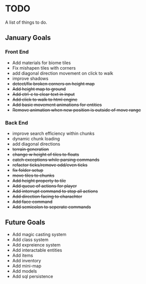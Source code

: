 # TODO
A list of things to do.

## January Goals
### Front End
* Add materials for biome tiles
* Fix mishapen tiles with corners
* add diagonal direction movement on click to walk
* improve shadows
* ~~detect/fix broken corners on height map~~
* ~~Add height map to ground~~
* ~~Add ctrl-c to clear text in input~~
* ~~Add click to walk to html engine~~
* ~~Add basic movement animations for entities~~
* ~~Remove animation when new position is outside of move range~~

### Back End
* improve search efficiency within chunks
* dynamic chunk loading
* add diagonal directions
* ~~terrain generation~~
* ~~change w height of tiles to floats~~
* ~~catch exceptions while parsing commands~~
* ~~refactor ticks/remove odd/even ticks~~
* ~~fix folder setup~~
* ~~move tiles to chunks~~
* ~~Add height property to tile~~
* ~~Add queue of actions for player~~
* ~~Add interrupt command to stop all actions~~
* ~~Add direction facing to charachter~~
* ~~Add face command~~
* ~~Add semicolon to seperate commands~~

## Future Goals
* Add magic casting system
* Add class system
* Add expreience system
* Add interactable entities
* Add items
* Add inventory
* Add mini-map
* Add models
* Add sql persistence

